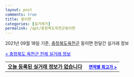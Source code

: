 ```yaml
---
layout: post
comments: true
title: 동이면
categories: [실거래가]
permalink: /apt/충청북도옥천군동이면
---
```


2021년 09월 18일 기준, <a href="/apt/충청북도옥천군">충청북도옥천군</a> 동이면 한달간 실거래 정보

<a style="color: blue;" href="/apt/충청북도옥천군">< 충청북도 옥천군 전체 실거래 정보</a>
<!---- start ---->
<table>
  <tr>
    <td colspan="4" style="font-weight: bold;"><a href="/apt/충청북도옥천군동이면{name_without_space}">오늘 등록된 실거래 정보가 없습니다</a> &nbsp;&nbsp;&nbsp; <a style="color: blue; font-size: smaller;" href="/apt/충청북도옥천군동이면{name_without_space}">면적별 최고가 ></a></td>
  </tr>
    
</table>
<!---- end ---->
    